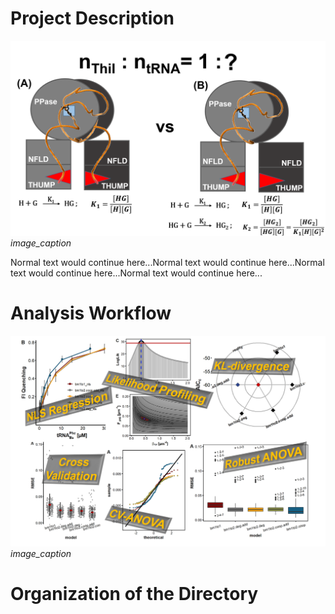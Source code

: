 # Project Description
<p>
    <img src="/pictures/project.png" alt="intro">
    <em>image_caption</em>
</p>
Normal text would continue here...Normal text would continue here...Normal text would continue here...Normal text would continue here...

# Analysis Workflow
<p>
    <img src="/pictures/analysis_overview.png" alt="intro">
    <em>image_caption</em>
</p>

# Organization of the Directory
